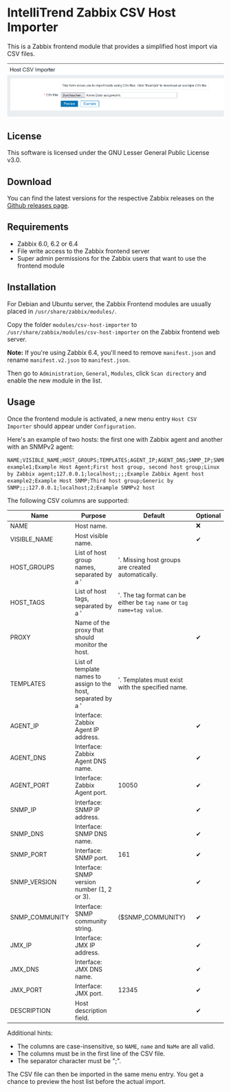 # IntelliTrend Zabbix CSV Host Importer

This is a Zabbix frontend module that provides a simplified host import via CSV files.

![csv-host-importer](./images/csv-host-importer.png)

## License

This software is licensed under the GNU Lesser General Public License v3.0.

## Download

You can find the latest versions for the respective Zabbix releases on the [Github releases page](https://github.com/intellitrend/zabbix-csv-host-import-module/releases).

## Requirements

- Zabbix 6.0, 6.2 or 6.4
- File write access to the Zabbix frontend server
- Super admin permissions for the Zabbix users that want to use the frontend module

## Installation

For Debian and Ubuntu server, the Zabbix Frontend modules are usually placed in ``/usr/share/zabbix/modules/``.

Copy the folder `modules/csv-host-importer` to `/usr/share/zabbix/modules/csv-host-importer` on the Zabbix frontend web server.

**Note:** If you're using Zabbix 6.4, you'll need to remove `manifest.json` and rename `manifest.v2.json` to `manifest.json`.

Then go to `Administration`, `General`, `Modules`, click `Scan directory` and enable the new module in the list.

## Usage

Once the frontend module is activated, a new menu entry `Host CSV Importer` should appear under `Configuration`.

Here's an example of two hosts: the first one with Zabbix agent and another with an SNMPv2 agent:
```
NAME;VISIBLE_NAME;HOST_GROUPS;TEMPLATES;AGENT_IP;AGENT_DNS;SNMP_IP;SNMP_DNS;SNMP_VERSION;DESCRIPTION
example1;Example Host Agent;First host group, second host group;Linux by Zabbix agent;127.0.0.1;localhost;;;;Example Zabbix Agent host
example2;Example Host SNMP;Third host group;Generic by SNMP;;;127.0.0.1;localhost;2;Example SNMPv2 host
```

The following CSV columns are supported:

| Name           | Purpose                                                      | Default | Optional |
| -------------- | ------------------------------------------------------------ | ------- | -------- |
| NAME           | Host name.                                                   |         | ❌        |
| VISIBLE_NAME   | Host visible name.                                           |         | ✔        |
| HOST_GROUPS    | List of host group names, separated by a '|'. Missing host groups are created automatically. |         | ❌        |
| HOST_TAGS      | List of host tags, separated by a '|'. The tag format can be either be ``tag name`` or ``tag name=tag value``. |         | ✔        |
| PROXY          | Name of the proxy that should monitor the host.              |         | ✔        |
| TEMPLATES      | List of template names to assign to the host, separated by a '|'. Templates must exist with the specified name. |         | ✔        |
| AGENT_IP       | Interface: Zabbix Agent IP address.                          |         | ✔        |
| AGENT_DNS      | Interface: Zabbix Agent DNS name.                            |         | ✔        |
| AGENT_PORT     | Interface: Zabbix Agent port.                                | 10050   | ✔        |
| SNMP_IP        | Interface: SNMP IP address.                                  |         | ✔        |
| SNMP_DNS       | Interface: SNMP DNS name.                                    |         | ✔        |
| SNMP_PORT      | Interface: SNMP port.                                        | 161     | ✔        |
| SNMP_VERSION   | Interface: SNMP version number (1, 2 or 3).                  |         | ✔        |
| SNMP_COMMUNITY | Interface: SNMP community string.                            | {$SNMP_COMMUNITY} | ✔        |
| JMX_IP         | Interface: JMX IP address.                                   |         | ✔        |
| JMX_DNS        | Interface: JMX DNS name.                                     |         | ✔        |
| JMX_PORT       | Interface: JMX port.                                         | 12345   | ✔        |
| DESCRIPTION    | Host description field.                                      |         | ✔        |

Additional hints:

* The columns are case-insensitive, so ``NAME``, ``name`` and ``NaMe`` are all valid.
* The columns must be in the first line of the CSV file.
* The separator character must be ";".

The CSV file can then be imported in the same menu entry. You get a chance to preview the host list before the actual import.

